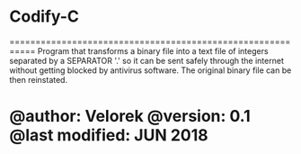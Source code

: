 # Codify-C
===========================================================
Program that transforms a binary file into a text file
of integers separated by a SEPARATOR '.' so it can be sent 
safely through the internet without getting blocked by 
antivirus software. The original binary file can be then 
reinstated. 

@author: Velorek
@version: 0.1
@last modified: JUN 2018
===========================================================

